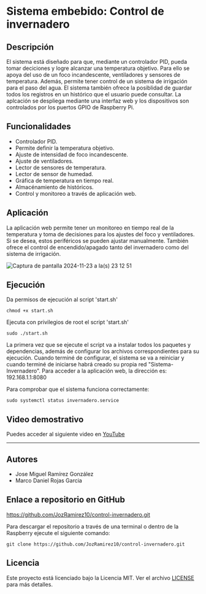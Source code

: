 # Sistema embebido: Control de invernadero

## Descripción

El sistema está diseñado para que, mediante un controlador PID, pueda tomar deciciones y logre alcanzar una temperatura objetivo. Para ello se apoya del uso de un foco incandescente, ventiladores y sensores de temperatura. Además, permite tener control de un sistema de irrigación para el paso del agua. 
El sistema también ofrece la posiblidad de guardar todos los registros en un histórico que el usuario puede consultar.
La aplcación se despliega mediante una interfaz web y los dispositivos son controlados por los puertos GPIO de Raspberry Pi.

## Funcionalidades

- Controlador PID.
- Permite definir la temperatura objetivo.
- Ajuste de intensidad de foco incandescente.
- Ajuste de ventiladores.
- Lector de sensores de temperatura.
- Lector de sensor de humedad.
- Gráfica de temperatura en tiempo real.
- Almacénamiento de históricos.
- Control y monitoreo a través de aplicación web.

## Aplicación

La aplicación web permite tener un monitoreo en tiempo real de la temperatura y toma de decisiones para los ajustes del foco y ventiladores. Si se desea, estos periféricos se pueden ajustar manualmente.
También ofrece el control de encendido/apagado tanto del invernadero como del sistema de irrigación.

![Captura de pantalla 2024-11-23 a la(s) 23 12 51](https://github.com/user-attachments/assets/93fcd5e8-19af-47ec-b70f-8a7c8a81738c)

## Ejecución

Da permisos de ejecución al script 'start.sh'
```
chmod +x start.sh
```

Ejecuta con privilegios de root el script 'start.sh'
```
sudo ./start.sh
```

La primera vez que se ejecute el script va a instalar todos los paquetes y dependencias, además de configurar los archivos correspondientes para su ejecución.
Cuando terminé de configurar, el sistema se va a reiniciar y cuando terminé de iniciarse habrá creado su propia red "Sistema-Invernadero".
Para acceder a la aplicación web, la dirección es: 192.168.1.1:8080

Para comprobar que el sistema funciona correctamente:
```
sudo systemctl status invernadero.service
```

## Video demostrativo

Puedes acceder al siguiente video en [YouTube](https://youtu.be/Qtefp4gEyoY)

---

## Autores

- Jose Miguel Ramírez González
- Marco Daniel Rojas Garcia

## Enlace a repositorio en GitHub

https://github.com/JozRamirez10/control-invernadero.git

Para descargar el repositorio a través de una terminal o dentro de la Raspberry ejecute el siguiente comando:
```
git clone https://github.com/JozRamirez10/control-invernadero.git
```

## Licencia

Este proyecto está licenciado bajo la Licencia MIT. Ver el archivo [LICENSE](LICENSE) para más detalles.
